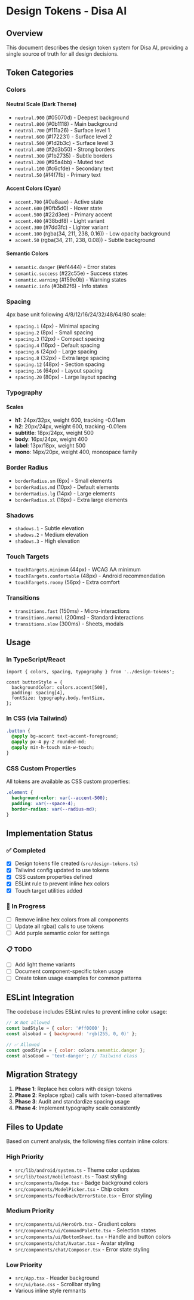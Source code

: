 # Design Tokens - Disa AI

## Overview

This document describes the design token system for Disa AI, providing a single source of truth for all design decisions.

## Token Categories

### Colors

#### Neutral Scale (Dark Theme)
- `neutral.900` (#05070d) - Deepest background
- `neutral.800` (#0b1118) - Main background
- `neutral.700` (#111a26) - Surface level 1
- `neutral.600` (#172231) - Surface level 2
- `neutral.500` (#1d2b3c) - Surface level 3
- `neutral.400` (#2d3b50) - Strong borders
- `neutral.300` (#1b2735) - Subtle borders
- `neutral.200` (#95a4bb) - Muted text
- `neutral.100` (#c6cfde) - Secondary text
- `neutral.50` (#f4f7fb) - Primary text

#### Accent Colors (Cyan)
- `accent.700` (#0a8aae) - Active state
- `accent.600` (#0fb5d0) - Hover state
- `accent.500` (#22d3ee) - Primary accent
- `accent.400` (#38bdf8) - Light variant
- `accent.300` (#7dd3fc) - Lighter variant
- `accent.100` (rgba(34, 211, 238, 0.16)) - Low opacity background
- `accent.50` (rgba(34, 211, 238, 0.08)) - Subtle background

#### Semantic Colors
- `semantic.danger` (#ef4444) - Error states
- `semantic.success` (#22c55e) - Success states
- `semantic.warning` (#f59e0b) - Warning states
- `semantic.info` (#3b82f6) - Info states

### Spacing

4px base unit following 4/8/12/16/24/32/48/64/80 scale:
- `spacing.1` (4px) - Minimal spacing
- `spacing.2` (8px) - Small spacing
- `spacing.3` (12px) - Compact spacing
- `spacing.4` (16px) - Default spacing
- `spacing.6` (24px) - Large spacing
- `spacing.8` (32px) - Extra large spacing
- `spacing.12` (48px) - Section spacing
- `spacing.16` (64px) - Layout spacing
- `spacing.20` (80px) - Large layout spacing

### Typography

#### Scales
- **h1**: 24px/32px, weight 600, tracking -0.01em
- **h2**: 20px/24px, weight 600, tracking -0.01em
- **subtitle**: 18px/24px, weight 500
- **body**: 16px/24px, weight 400
- **label**: 13px/18px, weight 500
- **mono**: 14px/20px, weight 400, monospace family

### Border Radius
- `borderRadius.sm` (6px) - Small elements
- `borderRadius.md` (10px) - Default elements
- `borderRadius.lg` (14px) - Large elements
- `borderRadius.xl` (18px) - Extra large elements

### Shadows
- `shadows.1` - Subtle elevation
- `shadows.2` - Medium elevation
- `shadows.3` - High elevation

### Touch Targets
- `touchTargets.minimum` (44px) - WCAG AA minimum
- `touchTargets.comfortable` (48px) - Android recommendation
- `touchTargets.roomy` (56px) - Extra comfort

### Transitions
- `transitions.fast` (150ms) - Micro-interactions
- `transitions.normal` (200ms) - Standard interactions
- `transitions.slow` (300ms) - Sheets, modals

## Usage

### In TypeScript/React
```tsx
import { colors, spacing, typography } from '../design-tokens';

const buttonStyle = {
  backgroundColor: colors.accent[500],
  padding: spacing[4],
  fontSize: typography.body.fontSize,
};
```

### In CSS (via Tailwind)
```css
.button {
  @apply bg-accent text-accent-foreground;
  @apply px-4 py-2 rounded-md;
  @apply min-h-touch min-w-touch;
}
```

### CSS Custom Properties
All tokens are available as CSS custom properties:
```css
.element {
  background-color: var(--accent-500);
  padding: var(--space-4);
  border-radius: var(--radius-md);
}
```

## Implementation Status

### ✅ Completed
- [x] Design tokens file created (`src/design-tokens.ts`)
- [x] Tailwind config updated to use tokens
- [x] CSS custom properties defined
- [x] ESLint rule to prevent inline hex colors
- [x] Touch target utilities added

### 🔄 In Progress
- [ ] Remove inline hex colors from all components
- [ ] Update all rgba() calls to use tokens
- [ ] Add purple semantic color for settings

### 📋 TODO
- [ ] Add light theme variants
- [ ] Document component-specific token usage
- [ ] Create token usage examples for common patterns

## ESLint Integration

The codebase includes ESLint rules to prevent inline color usage:

```javascript
// ❌ Not allowed
const badStyle = { color: '#ff0000' };
const alsobad = { background: 'rgb(255, 0, 0)' };

// ✅ Allowed
const goodStyle = { color: colors.semantic.danger };
const alsoGood = 'text-danger'; // Tailwind class
```

## Migration Strategy

1. **Phase 1**: Replace hex colors with design tokens
2. **Phase 2**: Replace rgba() calls with token-based alternatives
3. **Phase 3**: Audit and standardize spacing usage
4. **Phase 4**: Implement typography scale consistently

## Files to Update

Based on current analysis, the following files contain inline colors:

### High Priority
- `src/lib/android/system.ts` - Theme color updates
- `src/lib/toast/mobileToast.ts` - Toast styling
- `src/components/Badge.tsx` - Badge background colors
- `src/components/ModelPicker.tsx` - Chip colors
- `src/components/feedback/ErrorState.tsx` - Error styling

### Medium Priority
- `src/components/ui/HeroOrb.tsx` - Gradient colors
- `src/components/ui/CommandPalette.tsx` - Selection states
- `src/components/ui/BottomSheet.tsx` - Handle and button colors
- `src/components/chat/Avatar.tsx` - Avatar styling
- `src/components/chat/Composer.tsx` - Error state styling

### Low Priority
- `src/App.tsx` - Header background
- `src/ui/base.css` - Scrollbar styling
- Various inline style remnants